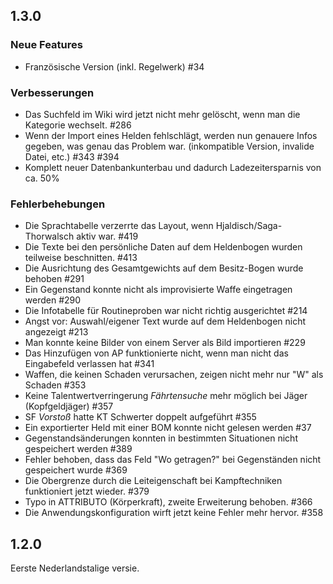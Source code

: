 ## 1.3.0

### Neue Features

- Französische Version (inkl. Regelwerk) #34

### Verbesserungen

- Das Suchfeld im Wiki wird jetzt nicht mehr gelöscht, wenn man die Kategorie wechselt. #286
- Wenn der Import eines Helden fehlschlägt, werden nun genauere Infos gegeben, was genau das Problem war. (inkompatible Version, invalide Datei, etc.) #343 #394
- Komplett neuer Datenbankunterbau und dadurch Ladezeitersparnis von ca. 50%

### Fehlerbehebungen

- Die Sprachtabelle verzerrte das Layout, wenn Hjaldisch/Saga-Thorwalsch aktiv war. #419
- Die Texte bei den persönliche Daten auf dem Heldenbogen wurden teilweise beschnitten. #413
- Die Ausrichtung des Gesamtgewichts auf dem Besitz-Bogen wurde behoben #291
- Ein Gegenstand konnte nicht als improvisierte Waffe eingetragen werden #290
- Die Infotabelle für Routineproben war nicht richtig ausgerichtet #214
- Angst vor: Auswahl/eigener Text wurde auf dem Heldenbogen nicht angezeigt #213
- Man konnte keine Bilder von einem Server als Bild importieren #229 
- Das Hinzufügen von AP funktionierte nicht, wenn man nicht das Eingabefeld verlassen hat #341
- Waffen, die keinen Schaden verursachen, zeigen nicht mehr nur "W" als Schaden #353
- Keine Talentwertverringerung *Fährtensuche* mehr möglich bei Jäger (Kopfgeldjäger) #357
- SF *Vorstoß* hatte KT Schwerter doppelt aufgeführt #355
- Ein exportierter Held mit einer BOM konnte nicht gelesen werden #37
- Gegenstandsänderungen konnten in bestimmten Situationen nicht gespeichert werden #389
- Fehler behoben, dass das Feld "Wo getragen?" bei Gegenständen nicht gespeichert wurde #369
- Die Obergrenze durch die Leiteigenschaft bei Kampftechniken funktioniert jetzt wieder. #379
- Typo in ATTRIBUTO (Körperkraft), zweite Erweiterung behoben. #366
- Die Anwendungskonfiguration wirft jetzt keine Fehler mehr hervor. #358

## 1.2.0

Eerste Nederlandstalige versie.
